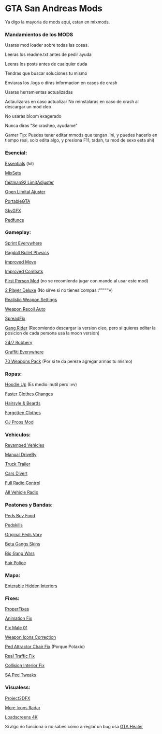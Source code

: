 # GTA San Andreas Mods

Ya digo la mayoria de mods aqui, estan en mixmods.

### Mandamientos de los MODS


Usaras mod loader sobre todas las cosas.


Leeras los readme.txt antes de pedir ayuda


Leeras los posts antes de cualquier duda


Tendras que buscar soluciones tu mismo


Enviaras los .logs o diras informacion en casos de crash


Usaras herramientas actualizadas


Actaulizaras en caso actualizar
No reinstalaras en caso de crash al descargar un mod cleo


No usaras bloom exagerado


Nunca diras "Se crasheo, ayudame"


Gamer Tip:
Puedes tener editar mmods que tengan .ini, y puedes hacerlo en tiempo real, solo edita algo, y presiona F11, tadah, tu mod de sexo esta ahi)


### Esencial:

[Essentials](https://www.mixmods.com.br/2019/06/sa-essentials-pack/) (lol) 


[MixSets](https://www.mixmods.com.br/2022/03/sa-mixsets/)


[fastman92 LimitAdjuster](https://www.mixmods.com.br/2022/01/fastman92-limit-adjuster/)


[Open Limital Ajuster](https://www.mixmods.com.br/2015/02/open-limit-adjuster/)


[PortableGTA](https://www.mixmods.com.br/2021/06/iii-vc-sa-portablegta-change-saves-folder-mudar-pasta-user-files/)


[SkyGFX](https://www.mixmods.com.br/2022/03/sa-skygfx/)


[Pedfuncs](https://www.mixmods.com.br/2021/04/pedfuncs-v0-4/)


### Gameplay:
[Sprint Everywhere](https://www.mixmods.com.br/2022/02/sa-sprint-everywhere-correr-em-interiores/)


[Ragdoll Bullet Physics](https://www.mixmods.com.br/2021/09/mod-ragdoll-bullet-physics-fix-fisica-realista/)


[Improved Move](https://www.mixmods.com.br/2021/08/improvedmove-v0-2-1-melhorar-movimentos-e-anims/)


[Improved Combats](https://www.mixmods.com.br/2021/08/combat-improvement-and-melee-overhaul-melhorar-lutas/)


[First Person Mod](https://www.mixmods.com.br/2022/03/first-person-mod-primeira-pessoa/) (no se recomienda jugar con mando al usar este mod)


[2 Player Deluxe](https://www.mixmods.com.br/2022/03/sa-2-player-deluxe-free-roam-storyline/) (No sirve si no tienes compas :"""""v)


[Realistic Weapon Settings](https://www.mixmods.com.br/2017/04/realistic-weapons-settings-uso-de-armas-realista/)


[Weapon Recoil Auto](https://www.mixmods.com.br/2020/12/weaponrecoilauto-v2-6-recuo-de-arma-ao-atirar/)


[SpreadFix](https://www.mixmods.com.br/2018/01/spread-fix-corrigir-espalhamento-dos-tiros/)


[Gang Rider](https://www.mixmods.com.br/2020/08/gang-rider-v2-carregar-mais-gangue/) (Recomiendo descargar la version cleo, pero si quieres editar la posicion de cada persona usa la moon version)


[24/7 Robbery](https://www.mixmods.com.br/2019/08/24-7-robbery-roubar-lojas/)


[Graffiti Everywhere](https://www.mixmods.com.br/2020/11/graffiti-anywhere-v1-1-pichar-em-qualquer-lugar/)


[70 Weapons Pack](https://www.mixmods.com.br/2021/02/added-70-weapons-pack-70-novas-armas-adicionadas/) (Por si te da pereze agregar armas tu mismo)


### Ropas:
[Hoodie Up](https://www.mixmods.com.br/2018/08/hood-up-colocar-capuz/) (Es medio inutil pero :vv)


[Faster Clothes Changes](https://www.mixmods.com.br/2020/08/faster-clothes-changes-trocar-de-roupa-rapidamente/)


[Hairsyle & Beards](https://www.mixmods.com.br/2021/02/hairstyles-beards-escolher-penteado-e-barba/)



[Forgotten Clothes](https://www.mixmods.com.br/2019/02/forgotten-clothes-adicionar-roupas-beta/)


[CJ Props Mod](https://www.mixmods.com.br/2019/05/cj-props-mod-novos-chapeus-e-oculos/)


### Vehiculos:
[Revamped Vehicles](https://www.mixmods.com.br/2022/04/sa-revamped-vehicles-project/)


[Manual DriveBy](https://www.mixmods.com.br/2021/10/manual-driveby-remake-fixed-mirar-de-dentro-do-carro/)


[Truck Trailer](https://www.mixmods.com.br/2020/09/truck-trailer-by-kenking-caminhoes-com-reboque/)


[Cars Divert](https://www.mixmods.com.br/2015/03/cars-divert-v1-1-carros-desviarem-de-voce/)


[Full Radio Control](https://www.mixmods.com.br/2021/08/full-radio-control-volume-e-desligar/)


[All Vehicle Radio](https://www.gtaall.com/gta-san-andreas/programs/30360-all-cars-radio-repair-activator.html)


### Peatones y Bandas:
[Peds Buy Food](https://www.mixmods.com.br/2020/07/peds-buy-food-pedestres-compram-comida/)


[Pedskills](https://www.mixmods.com.br/2020/10/pedskills/)


[Original Peds Vary](https://www.mixmods.com.br/2021/03/original-peds-vary-peds-originais-variando-pedfuncs/)


[Beta Gangs Skins](https://www.mixmods.com.br/2020/11/beta-gang-skins-added-restaurar-gangue-beta/)


[Big Gang Wars](https://www.mixmods.com.br/2020/05/big-gangster-mod-v13-5-mais-gangues/)


[Fair Police](https://www.mixmods.com.br/2020/10/fair-police-v2-0-2-policiais-atacam-pedestres/)


### Mapa:
[Enterable Hidden Interiors](https://www.mixmods.com.br/2021/01/enterable-hidden-interiors-entrar-em-interiores-escondidos/)


### Fixes:
[ProperFixes](https://www.mixmods.com.br/2022/03/sa-proper-fixes/)


[Animation Fix](https://www.mixmods.com.br/2022/02/animation-fix-v1-5-corrigir-bugs-de-animacoes/)


[Fix Male 01](https://www.mixmods.com.br/2020/06/fix-male01-v2-0b-corrigir-modelo-de-motoristas-e-gangues/)


[Weapon Icons Correction](https://www.mixmods.com.br/2022/02/icones-de-armas-fieis-desenhos-corrigidos/)


[Ped Attractor Chair Fix](https://www.mixmods.com.br/2022/01/gta-sa-ped-attractor-chair-anim-fix-atm/) (Porque Potaxio)


[Real Traffic Fix](https://www.mixmods.com.br/2020/02/vc-sa-real-traffic-fix-v2-1-1-beta/)


[Collision Interior Fix](https://www.mixmods.com.br/2022/01/sa-collision-interiors-fix/)


[SA Ped Tweaks](https://www.mixmods.com.br/2021/09/sa-ped-tweaks-restaurar-policiais-e-pedestres/)


### Visualess:
[Project2DFX](https://www.mixmods.com.br/2020/02/sa-project2dfx/)


[More Icons Radar](https://www.mixmods.com.br/2022/01/more-radar-icons/)


[Loadscreens 4K](https://www.mixmods.com.br/2021/12/loadscreens-4k-definitive-artworks-widescreen-hd/)


Si algo no funciona o no sabes como arreglar un bug usa [GTA Healer](https://www.mixmods.com.br/2021/10/gta-healer-check-backup/)
